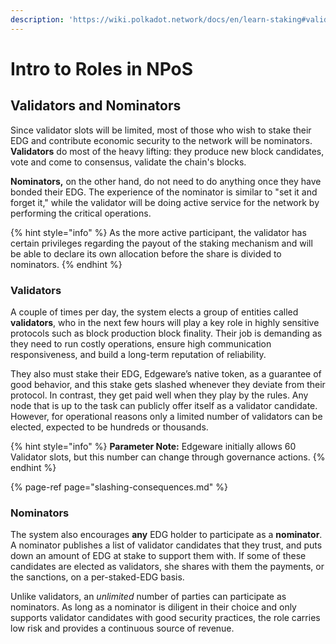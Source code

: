 ```yaml
---
description: 'https://wiki.polkadot.network/docs/en/learn-staking#validators-and-nominators'
---
```


# Intro to Roles in NPoS

## Validators and Nominators <a id="validators-and-nominators"></a>

Since validator slots will be limited, most of those who wish to stake their EDG and contribute economic security to the network will be nominators. **Validators** do most of the heavy lifting: they produce new block candidates, vote and come to consensus, validate the chain's blocks.

**Nominators,** on the other hand, do not need to do anything once they have bonded their EDG. The experience of the nominator is similar to "set it and forget it," while the validator will be doing active service for the network by performing the critical operations.

{% hint style="info" %}
As the more active participant, the validator has certain privileges regarding the payout of the staking mechanism and will be able to declare its own allocation before the share is divided to nominators.
{% endhint %}

### Validators

A couple of times per day, the system elects a group of entities called **validators**, who in the next few hours will play a key role in highly sensitive protocols such as block production block finality. Their job is demanding as they need to run costly operations, ensure high communication responsiveness, and build a long-term reputation of reliability.

They also must stake their EDG, Edgeware’s native token, as a guarantee of good behavior, and this stake gets slashed whenever they deviate from their protocol. In contrast, they get paid well when they play by the rules. Any node that is up to the task can publicly offer itself as a validator candidate. However, for operational reasons only a limited number of validators can be elected, expected to be hundreds or thousands.

{% hint style="info" %}
**Parameter Note:** Edgeware initially allows 60 Validator slots, but this number can change through governance actions.
{% endhint %}

{% page-ref page="slashing-consequences.md" %}

### Nominators

The system also encourages **any** EDG holder to participate as a **nominator**. A nominator publishes a list of validator candidates that they trust, and puts down an amount of EDG at stake to support them with. If some of these candidates are elected as validators, she shares with them the payments, or the sanctions, on a per-staked-EDG basis.

Unlike validators, an _unlimited_ number of parties can participate as nominators. As long as a nominator is diligent in their choice and only supports validator candidates with good security practices, the role carries low risk and provides a continuous source of revenue.

